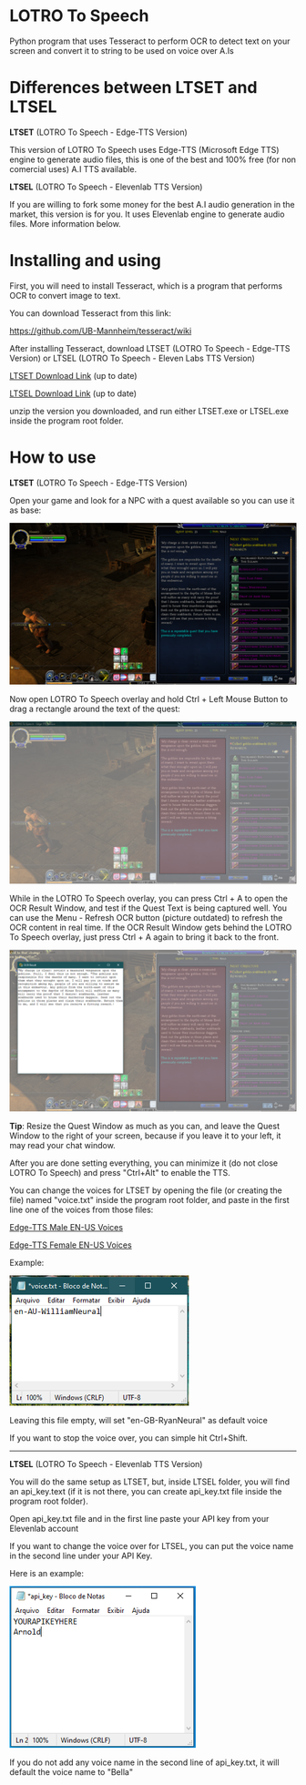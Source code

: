 # LOTRO To Speech
Python program that uses Tesseract to perform OCR to detect text on your screen and convert it to string to be used on voice over A.Is

# Differences between LTSET and LTSEL

**LTSET** (LOTRO To Speech - Edge-TTS Version)

This version of LOTRO To Speech uses Edge-TTS (Microsoft Edge TTS) engine to generate audio files, this is one of the best and 100% free (for non comercial uses) A.I TTS available.

**LTSEL** (LOTRO To Speech - Elevenlab TTS Version)

If you are willing to fork some money for the best A.I audio generation in the market, this version is for you. It uses Elevenlab engine to generate audio files. More information below.

# Installing and using

First, you will need to install Tesseract, which is a program that performs OCR to convert image to text.

You can download Tesseract from this link:

https://github.com/UB-Mannheim/tesseract/wiki

After installing Tesseract, download LTSET (LOTRO To Speech - Edge-TTS Version) or LTSEL (LOTRO To Speech - Eleven Labs TTS Version)

[LTSET Download Link](https://github.com/ils94/LOTROToSpeech/releases/download/LTSET-Release/LTSET.zip) (up to date)

[LTSEL Download Link](https://github.com/ils94/LOTROToSpeech/releases/download/LTSEL-Release/LTSEL.zip) (up to date)

unzip the version you downloaded, and run either LTSET.exe or LTSEL.exe inside the program root folder.

# How to use

**LTSET** (LOTRO To Speech - Edge-TTS Version)

Open your game and look for a NPC with a quest available so you can use it as base:

![enter image description here](https://github.com/ils94/LOTROToSpeech/blob/master/tutorial/tutorial1.PNG?raw=true)

Now open LOTRO To Speech overlay and hold Ctrl + Left Mouse Button to drag a rectangle around the text of the quest:

![enter image description here](https://github.com/ils94/LOTROToSpeech/blob/master/tutorial/tutorial2.PNG?raw=true)

While in the LOTRO To Speech overlay, you can press Ctrl + A to open the OCR Result Window, and test if the Quest Text is being captured well. You can use the Menu - Refresh OCR button (picture outdated) to refresh the OCR content in real time. If the OCR Result Window gets behind the LOTRO To Speech overlay, just press Ctrl + A again to bring it back to the front.

![enter image description here](https://github.com/ils94/LOTROToSpeech/blob/master/tutorial/tutorial3.PNG?raw=true)

**Tip**: Resize the Quest Window as much as you can, and leave the Quest Window to  the right of your screen, because if you leave it to your left, it may read your chat window.

After you are done setting everything, you can minimize it (do not close LOTRO To Speech) and press "Ctrl+Alt" to enable the TTS.

You can change the voices for LTSET by opening the file (or creating the file) named "voice.txt" inside the program root folder, and paste in the first line one of the voices from those files:

[Edge-TTS Male EN-US Voices](https://github.com/ils94/LOTROToSpeech/blob/master/Languages%20for%20LTSET/Edge-TTS%20Male%20EN-US%20Voices.txt)

[Edge-TTS Female EN-US Voices](https://github.com/ils94/LOTROToSpeech/blob/master/Languages%20for%20LTSET/Edge-TTS%20Female%20EN-US%20Voices.txt)

Example:

![enter image description here](https://github.com/ils94/LOTROToSpeech/blob/master/tutorial/tutorial5.PNG?raw=true)

Leaving this file empty, will set "en-GB-RyanNeural" as default voice

If you want to stop the voice over, you can simple hit Ctrl+Shift.

----

**LTSEL** (LOTRO To Speech - Elevenlab TTS Version)

You will do the same setup as LTSET, but, inside LTSEL folder, you will find an api_key.text (if it is not there, you can create api_key.txt file inside the program root folder).

Open api_key.txt file and in the first line paste your API key from your Elevenlab account

If you want to change the voice over for LTSEL, you can put the voice name in the second line under your API Key.

Here is an example:

![enter image description here](https://github.com/ils94/LOTROToSpeech/blob/master/tutorial/tutorial4.PNG?raw=true)

If you do not add any voice name in the second line of api_key.txt, it will default the voice name to "Bella"
